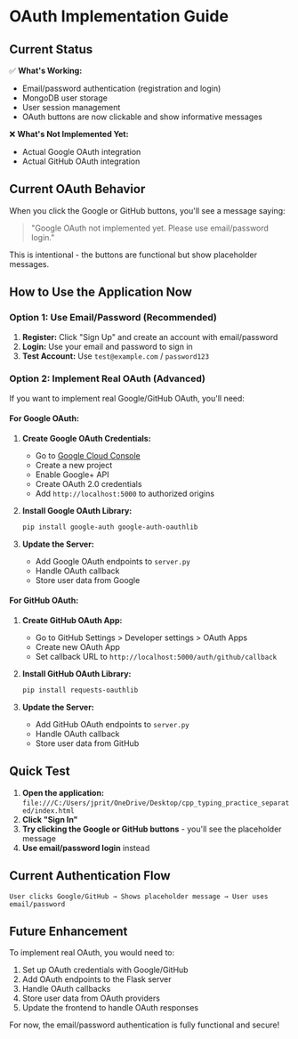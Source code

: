 # OAuth Implementation Guide

## Current Status

✅ **What's Working:**
- Email/password authentication (registration and login)
- MongoDB user storage
- User session management
- OAuth buttons are now clickable and show informative messages

❌ **What's Not Implemented Yet:**
- Actual Google OAuth integration
- Actual GitHub OAuth integration

## Current OAuth Behavior

When you click the Google or GitHub buttons, you'll see a message saying:
> "Google OAuth not implemented yet. Please use email/password login."

This is intentional - the buttons are functional but show placeholder messages.

## How to Use the Application Now

### Option 1: Use Email/Password (Recommended)
1. **Register:** Click "Sign Up" and create an account with email/password
2. **Login:** Use your email and password to sign in
3. **Test Account:** Use `test@example.com` / `password123`

### Option 2: Implement Real OAuth (Advanced)

If you want to implement real Google/GitHub OAuth, you'll need:

#### For Google OAuth:
1. **Create Google OAuth Credentials:**
   - Go to [Google Cloud Console](https://console.cloud.google.com/)
   - Create a new project
   - Enable Google+ API
   - Create OAuth 2.0 credentials
   - Add `http://localhost:5000` to authorized origins

2. **Install Google OAuth Library:**
   ```bash
   pip install google-auth google-auth-oauthlib
   ```

3. **Update the Server:**
   - Add Google OAuth endpoints to `server.py`
   - Handle OAuth callback
   - Store user data from Google

#### For GitHub OAuth:
1. **Create GitHub OAuth App:**
   - Go to GitHub Settings > Developer settings > OAuth Apps
   - Create new OAuth App
   - Set callback URL to `http://localhost:5000/auth/github/callback`

2. **Install GitHub OAuth Library:**
   ```bash
   pip install requests-oauthlib
   ```

3. **Update the Server:**
   - Add GitHub OAuth endpoints to `server.py`
   - Handle OAuth callback
   - Store user data from GitHub

## Quick Test

1. **Open the application:** `file:///C:/Users/jprit/OneDrive/Desktop/cpp_typing_practice_separated/index.html`
2. **Click "Sign In"**
3. **Try clicking the Google or GitHub buttons** - you'll see the placeholder message
4. **Use email/password login** instead

## Current Authentication Flow

```
User clicks Google/GitHub → Shows placeholder message → User uses email/password
```

## Future Enhancement

To implement real OAuth, you would need to:
1. Set up OAuth credentials with Google/GitHub
2. Add OAuth endpoints to the Flask server
3. Handle OAuth callbacks
4. Store user data from OAuth providers
5. Update the frontend to handle OAuth responses

For now, the email/password authentication is fully functional and secure! 